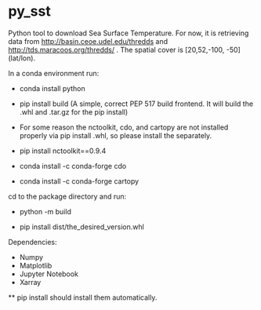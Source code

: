 # py_sst
Python tool to download Sea Surface Temperature. 
For now, it is retrieving data from http://basin.ceoe.udel.edu/thredds and http://tds.maracoos.org/thredds/ .
The spatial cover is [20,52,-100, -50] (lat/lon).

In a conda environment run:

- conda install python 

- pip install build (A simple, correct PEP 517 build frontend. It will build the .whl and .tar.gz for the pip install)

* For some reason the nctoolkit, cdo, and cartopy are not installed properly via pip install .whl, so please install the separately. 

- pip install nctoolkit==0.9.4

- conda install -c conda-forge cdo

- conda install -c conda-forge cartopy


cd to the package directory and run:

- python -m build

- pip install dist/the_desired_version.whl



Dependencies:

- Numpy
- Matplotlib
- Jupyter Notebook
- Xarray

** pip install should install them automatically.
